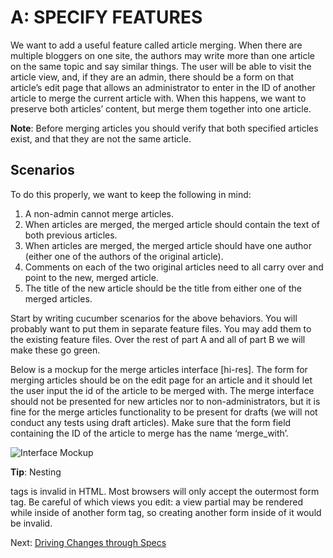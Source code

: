 A: SPECIFY FEATURES
===================

We want to add a useful feature called article merging.  When there are multiple bloggers on one site, the authors may write more than one article on the same topic and say similar things.  The user will be able to visit the article view, and, if they are an admin, there should be a form on that article’s edit page that allows an administrator to enter in the ID of another article to merge the current article with.  When this happens, we want to preserve both articles’ content, but merge them together into one article. 

**Note**: Before merging articles you should verify that both specified articles exist, and that they are not the same article.

Scenarios
---------

To do this properly, we want to keep the following in mind:
 
1. A non-admin cannot merge articles.
2. When articles are merged, the merged article should contain the text of both previous articles.
3. When articles are merged, the merged article should have one author (either one of the authors of the original article).  
4. Comments on each of the two original articles need to all carry over and point to the new, merged article.
5. The title of the new article should be the title from either one of the merged articles.

Start by writing cucumber scenarios for the above behaviors. You will probably want to put them in separate feature files. You may add them to the existing feature files. Over the rest of part A and all of part B we will make these go green. 

Below is a mockup for the merge articles interface [hi-res]. The form for merging articles should be on the edit page for an article and it should let the user input the id of the article to be merged with. The merge interface should not be presented for new articles nor to non-administrators, but it is fine for the merge articles functionality to be present for drafts (we will not conduct any tests using draft articles). Make sure that the form field containing the ID of the article to merge has the name ‘merge_with’.

![Interface Mockup](https://lh5.googleusercontent.com/-PoSe3XwQ2Z0l3ZhSogtWmuUyMny3SxDbfew2j6lwcPXcQ8qQMsq9lSKeu0wP_TuNwk0yU00AwbjlrAuOxLVmyu8tDPaDmB1IsGixF2FmKkxVSnksWQ)

**Tip**: Nesting <form> tags is invalid in HTML. Most browsers will only accept the outermost form tag. Be careful of which views you edit: a view partial may be rendered while inside of another form tag, so creating another form inside of it would be invalid.

Next: [Driving Changes through Specs](driving_changes_through_specs.md)
